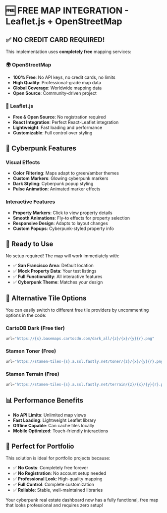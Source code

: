 # 🆓 FREE MAP INTEGRATION - Leaflet.js + OpenStreetMap

## ✅ **NO CREDIT CARD REQUIRED!**

This implementation uses **completely free** mapping services:

### **🌍 OpenStreetMap**
- **100% Free**: No API keys, no credit cards, no limits
- **High Quality**: Professional-grade map data
- **Global Coverage**: Worldwide mapping data
- **Open Source**: Community-driven project

### **🍃 Leaflet.js**
- **Free & Open Source**: No registration required
- **React Integration**: Perfect React-Leaflet integration
- **Lightweight**: Fast loading and performance
- **Customizable**: Full control over styling

## 🎨 **Cyberpunk Features**

### **Visual Effects**
- **Color Filtering**: Maps adapt to green/amber themes
- **Custom Markers**: Glowing cyberpunk markers
- **Dark Styling**: Cyberpunk popup styling
- **Pulse Animation**: Animated marker effects

### **Interactive Features**
- **Property Markers**: Click to view property details
- **Smooth Animations**: Fly-to effects for property selection
- **Responsive Design**: Adapts to layout changes
- **Custom Popups**: Cyberpunk-styled property info

## 🚀 **Ready to Use**

No setup required! The map will work immediately with:
- ✅ **San Francisco Area**: Default location
- ✅ **Mock Property Data**: Your test listings
- ✅ **Full Functionality**: All interactive features
- ✅ **Cyberpunk Theme**: Matches your design

## 🔧 **Alternative Tile Options**

You can easily switch to different free tile providers by uncommenting options in the code:

### **CartoDB Dark** (Free tier)
```javascript
url="https://{s}.basemaps.cartocdn.com/dark_all/{z}/{x}/{y}{r}.png"
```

### **Stamen Toner** (Free)
```javascript
url="https://stamen-tiles-{s}.a.ssl.fastly.net/toner/{z}/{x}/{y}{r}.png"
```

### **Stamen Terrain** (Free)
```javascript
url="https://stamen-tiles-{s}.a.ssl.fastly.net/terrain/{z}/{x}/{y}{r}.png"
```

## 📊 **Performance Benefits**

- **No API Limits**: Unlimited map views
- **Fast Loading**: Lightweight Leaflet library
- **Offline Capable**: Can cache tiles locally
- **Mobile Optimized**: Touch-friendly interactions

## 🎯 **Perfect for Portfolio**

This solution is ideal for portfolio projects because:
- ✅ **No Costs**: Completely free forever
- ✅ **No Registration**: No account setup needed
- ✅ **Professional Look**: High-quality mapping
- ✅ **Full Control**: Complete customization
- ✅ **Reliable**: Stable, well-maintained libraries

Your cyberpunk real estate dashboard now has a fully functional, free map that looks professional and requires zero setup!
